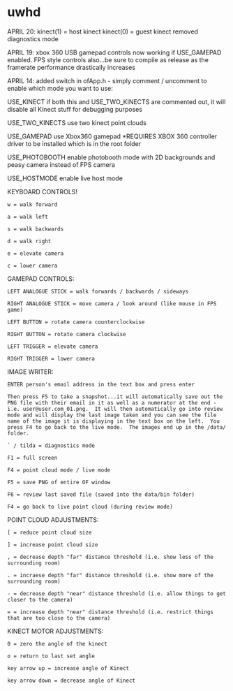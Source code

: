 # uwhd

APRIL 20:
    kinect(1) = host kinect
    kinect(0) = guest kinect
    removed diagnostics mode

APRIL 19:
    xbox 360 USB gamepad controls now working if USE_GAMEPAD enabled. FPS style controls
    also...be sure to compile as release as the framerate performance drastically increases

APRIL 14:
    added switch in ofApp.h - simply comment / uncomment to enable which mode you want to use:


USE_KINECT
    if both this and USE_TWO_KINECTS are commented out, it will disable all Kinect stuff for debugging purposes

USE_TWO_KINECTS
    use two kinect point clouds

USE_GAMEPAD
    use Xbox360 gamepad
    *REQUIRES XBOX 360 controller driver to be installed which is in the root folder

USE_PHOTOBOOTH
    enable photobooth mode with 2D backgrounds and peasy camera instead of FPS camera

USE_HOSTMODE
    enable live host mode


KEYBOARD CONTROLS!

    w = walk forward

    a = walk left

    s = walk backwards

    d = walk right

    e = elevate camera

    c = lower camera


GAMEPAD CONTROLS:

    LEFT ANALOGUE STICK = walk forwards / backwards / sideways

    RIGHT ANALOGUE STICK = move camera / look around (like mouse in FPS game)

    LEFT BUTTON = rotate camera counterclockwise

    RIGHT BUTTON = rotate camera clockwise

    LEFT TRIGGER = elevate camera

    RIGHT TRIGGER = lower camera


IMAGE WRITER:

    ENTER person's email address in the text box and press enter

    Then press F5 to take a snapshot...it will automatically save out the PNG file with their email in it as well as a numerator at the end - i.e. user@user.com_01.png.  It will then automatically go into review mode and will display the last image taken and you can see the file name of the image it is displaying in the text box on the left.  You press F4 to go back to the live mode.  The images end up in the /data/ folder.

    ` / tilda = diagnostics mode

    F1 = full screen

    F4 = point cloud mode / live mode
        
    F5 = save PNG of entire OF window

    F6 = review last saved file (saved into the data/bin folder)

    F4 = go back to live point cloud (during review mode)


POINT CLOUD ADJUSTMENTS:

    [ = reduce point cloud size

    ] = increase point cloud size

    , = decrease depth "far" distance threshold (i.e. show less of the surrounding room)

    . = incraese depth "far" distance threshold (i.e. show more of the surrounding room)

    - = decrease depth "near" distance threshold (i.e. allow things to get closer to the camera)

    = = increase depth "near" distance threshold (i.e. restrict things that are too close to the camera)


KINECT MOTOR ADJUSTMENTS:

    0 = zero the angle of the kinect

    o = return to last set angle

    key arrow up = increase angle of Kinect

    key arrow down = decrease angle of Kinect